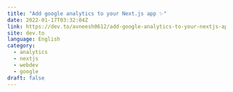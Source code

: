 ```yaml
---
title: "Add google analytics to your Next.js app ✨"
date: 2022-01-17T03:32:04Z
link: https://dev.to/avneesh0612/add-google-analytics-to-your-nextjs-app-7pd?utm_medium=RSS&utm_source=news.12bit.vn
site: dev.to
language: English
category:
  - analytics
  - nextjs
  - webdev
  - google
draft: false
---
```

